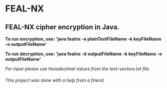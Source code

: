 # FEAL-NX

## FEAL-NX cipher encryption in Java.

**To run encryption, use: 'java fealnx -e plainTextFileName -k keyFileName -o outputFileName'**

**To run decryption, use: 'java fealnx -d outputFileName -k keyFileName -o outputFileName'**

*For input please use hexadecimal values from the test-vectors.txt file.*


###### This project was done with a help from a friend.
